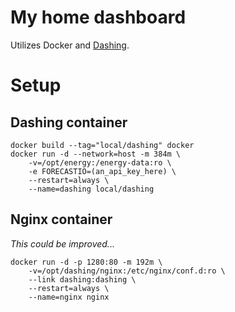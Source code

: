 # My home dashboard

Utilizes Docker and [Dashing](http://shopify.github.com/dashing).

# Setup

## Dashing container

```
docker build --tag="local/dashing" docker
docker run -d --network=host -m 384m \
    -v=/opt/energy:/energy-data:ro \
    -e FORECASTIO=(an_api_key_here) \
    --restart=always \
    --name=dashing local/dashing
```

## Nginx container

*This could be improved...*

```
docker run -d -p 1280:80 -m 192m \
    -v=/opt/dashing/nginx:/etc/nginx/conf.d:ro \
    --link dashing:dashing \
    --restart=always \
    --name=nginx nginx
```
